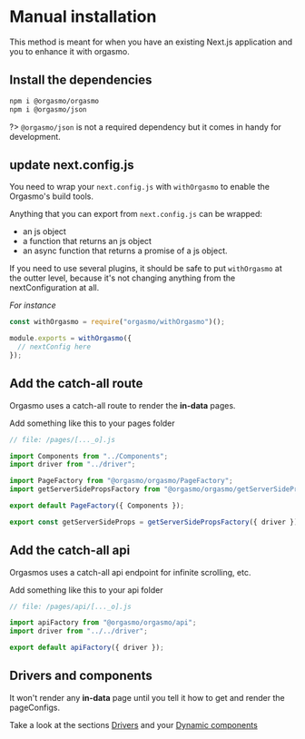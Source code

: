 # Manual installation

This method is meant for when you have an existing Next.js application and you to enhance it with orgasmo.

## Install the dependencies

```bash
npm i @orgasmo/orgasmo
npm i @orgasmo/json
```

?> `@orgasmo/json` is not a required dependency but it comes in handy for development.

## update next.config.js

You need to wrap your `next.config.js` with `withOrgasmo` to enable the Orgasmo's build tools.

Anything that you can export from `next.config.js` can be wrapped:

- an js object
- a function that returns an js object
- an async function that returns a promise of a js object.

If you need to use several plugins, it should be safe to put `withOrgasmo` at the outter level, because it's not changing anything from the nextConfiguration at all.

_For instance_

```js
const withOrgasmo = require("orgasmo/withOrgasmo")();

module.exports = withOrgasmo({
  // nextConfig here
});
```

## Add the catch-all route

Orgasmo uses a catch-all route to render the **in-data** pages.

Add something like this to your pages folder

```js
// file: /pages/[..._o].js

import Components from "../Components";
import driver from "../driver";

import PageFactory from "@orgasmo/orgasmo/PageFactory";
import getServerSidePropsFactory from "@orgasmo/orgasmo/getServerSidePropsFactory";

export default PageFactory({ Components });

export const getServerSideProps = getServerSidePropsFactory({ driver });
```

## Add the catch-all api

Orgasmos uses a catch-all api endpoint for infinite scrolling, etc.

Add something like this to your api folder

```js
// file: /pages/api/[..._o].js

import apiFactory from "@orgasmo/orgasmo/api";
import driver from "../../driver";

export default apiFactory({ driver });
```

## Drivers and components

It won't render any **in-data** page until you tell it how to get and render the pageConfigs.

Take a look at the sections [Drivers](drivers.md) and your [Dynamic components](DynamicComponents.md)
